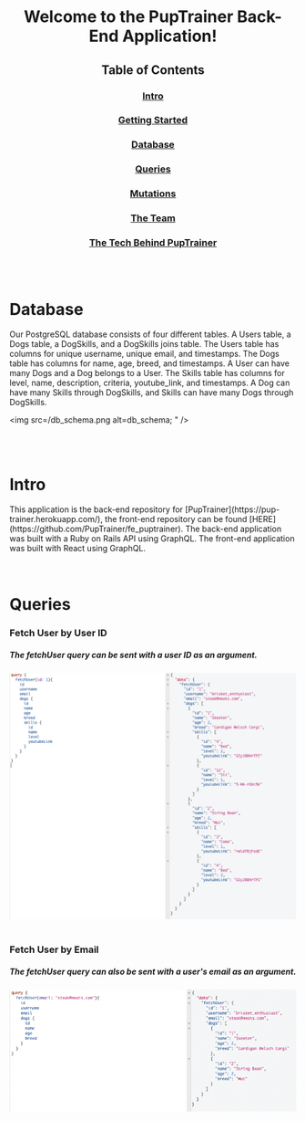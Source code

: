 <div align="center">
<h1> Welcome to the PupTrainer Back-End Application! </h1>

## Table of Contents

### [Intro](#intro)
### [Getting Started](#getting-started)
### [Database](#database)
### [Queries](#queries)
### [Mutations](#mutations)
### [The Team](#the-team)
### [The Tech Behind PupTrainer](#tech-behind-puptrainer)

</div>

<br>
<br>

# Database
 <div align="left">
Our PostgreSQL database consists of four different tables.  A Users table, a Dogs table, a DogSkills, and a DogSkills joins table.  The Users table has columns for unique username, unique email, and timestamps.  The Dogs table has columns for name, age, breed, and timestamps.  A User can have many Dogs and a Dog belongs to a User.  The Skills table has columns for level, name, description, criteria, youtube_link, and timestamps.  A Dog can have many Skills through DogSkills, and Skills can have many Dogs through DogSkills. 
 
<img src=/db_schema.png alt=db_schema; " /> 
</div>

<br>
<br>


# Intro
 <div align="left">
This application is the back-end repository for [PupTrainer](https://pup-trainer.herokuapp.com/), the front-end repository can be found [HERE](https://github.com/PupTrainer/fe_puptrainer).  The back-end application was built with a Ruby on Rails API using GraphQL.  The front-end application was built with React using GraphQL.
</div>

<br>
<br>

# Queries
<h3>Fetch User by User ID </h3>
<h5>The fetchUser query can be sent with a user ID as an argument.</h5>
<img src=/1fetchUser(id).png alt=fetchUserID ; " />

<br>
<br>

<h3>Fetch User by Email </h3>
<h5>The fetchUser query can also be sent with a user's email as an argument.</h5>
<img src=/fetchUser(email).png alt=fetchUserEmail ; " />
